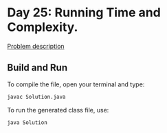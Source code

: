 # Day 25: Running Time and Complexity.

[Problem description](https://www.hackerrank.com/challenges/30-running-time-and-complexity)

## Build and Run

To compile the file, open your terminal and type:
```bash
javac Solution.java
```

To run the generated class file, use:
```bash
java Solution
```
